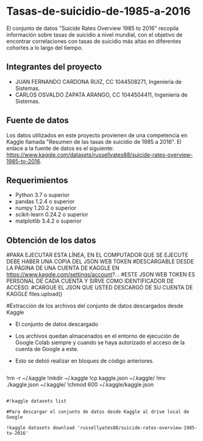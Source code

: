 # Tasas-de-suicidio-de-1985-a-2016
El conjunto de datos "Suicide Rates Overview 1985 to 2016" recopila información sobre tasas de suicidio a nivel mundial, 
con el objetivo de encontrar correlaciones con tasas de suicidio más altas en diferentes cohortes a lo largo del tiempo.

## Integrantes del proyecto

- JUAN FERNANDO CARDONA RUIZ, CC 1044508271, Ingeniería de Sistemas.
- CARLOS OSVALDO ZAPATA ARANGO, CC 1044504411, Ingeniería de Sistemas.

## Fuente de datos

Los datos utilizados en este proyecto provienen de una competencia en Kaggle llamada "Resumen de las tasas de suicidio de 1985 a 2016". 
El enlace a la fuente de datos es el siguiente: https://www.kaggle.com/datasets/russellyates88/suicide-rates-overview-1985-to-2016.

## Requerimientos

- Python 3.7 o superior
- pandas 1.2.4 o superior
- numpy 1.20.2 o superior
- scikit-learn 0.24.2 o superior
- matplotlib 3.4.2 o superior

## Obtención de los datos
#PARA EJECUTAR ESTA LÍNEA, EN EL COMPUTADOR QUE SE EJECUTE DEBE HABER UNA COPIA DEL JSON WEB TOKEN
#DESCARGABLE DESDE LA PÁGINA DE UNA CUENTA DE KAGGLE EN https://www.kaggle.com/settings/account?...
#ESTE JSON WEB TOKEN ES PERSONAL DE CADA CUENTA Y SIRVE COMO IDENTIFICADOR DE ACCESO.
#CARGUE EL JSON QUE USTED DESCARGÓ DE SU CUENTA DE KAGGLE
files.upload()

#Extracción de los archivos del conjunto de datos descargados desde Kaggle
* El conjunto de datos descargado

* Los archivos quedan almacenados en el entorno de ejecución de Google Colab siempre y cuando se haya autorizado el acceso de la cuenta de Google a este.
* Esto se debió realizar en bloques de código anteriores.

  ```
!rm -r ~/.kaggle
!mkdir ~/.kaggle
!cp kaggle.json ~/.kaggle/
!mv ./kaggle.json ~/.kaggle/
!chmod 600 ~/.kaggle/kaggle.json
  ```

#!kaggle datasets list

#Para descargar el conjunto de datos desde Kaggle al drive local de Google

!kaggle datasets download 'russellyates88/suicide-rates-overview-1985-to-2016'


         
  
